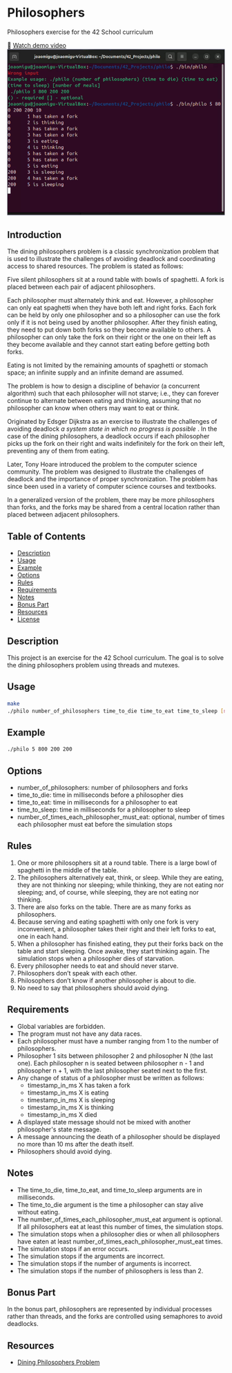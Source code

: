# Philosophers
Philosophers exercise for the 42 School curriculum

🎥 [Watch demo video](https://github.com/joao-luizi/philo/blob/main/assets/readme/philosophers.mp4)
[![Watch the video](https://raw.githubusercontent.com/joao-luizi/philo/main/assets/readme/thumb.png)](https://raw.githubusercontent.com/joao-luizi/philo/main/assets/readme/philosophers.mp4)

## Introduction
The dining philosophers problem is a classic synchronization problem that is used to illustrate the challenges of avoiding deadlock and coordinating access to shared resources. The problem is stated as follows:

Five silent philosophers sit at a round table with bowls of spaghetti. A fork is placed between each pair of adjacent philosophers.

Each philosopher must alternately think and eat. However, a philosopher can only eat spaghetti when they have both left and right forks. Each fork can be held by only one philosopher and so a philosopher can use the fork only if it is not being used by another philosopher. After they finish eating, they need to put down both forks so they become available to others. A philosopher can only take the fork on their right or the one on their left as they become available and they cannot start eating before getting both forks.

Eating is not limited by the remaining amounts of spaghetti or stomach space; an infinite supply and an infinite demand are assumed.

The problem is how to design a discipline of behavior (a concurrent algorithm) such that each philosopher will not starve; i.e., they can forever continue to alternate between eating and thinking, assuming that no philosopher can know when others may want to eat or think.

Originated by Edsger Dijkstra as an exercise to illustrate the challenges of avoiding deadlock _a system state in which no progress is possible_ . In the case of the dining philosophers, a deadlock occurs if each philosopher picks up the fork on their right and waits indefinitely for the fork on their left, preventing any of them from eating.

Later, Tony Hoare introduced the problem to the computer science community. The problem was designed to illustrate the challenges of deadlock and the importance of proper synchronization. The problem has since been used in a variety of computer science courses and textbooks.

In a generalized version of the problem, there may be more philosophers than forks, and the forks may be shared from a central location rather than placed between adjacent philosophers.

## Table of Contents
- [Description](#description)
- [Usage](#usage)
- [Example](#example)
- [Options](#options)
- [Rules](#rules)
- [Requirements](#requirements)
- [Notes](#notes)
- [Bonus Part](#bonus-part)
- [Resources](#resources)
- [License](#license)




## Description
This project is an exercise for the 42 School curriculum. The goal is to solve the dining philosophers problem using threads and mutexes.

## Usage
```bash
make
./philo number_of_philosophers time_to_die time_to_eat time_to_sleep [number_of_times_each_philosopher_must_eat]
```

## Example
```bash
./philo 5 800 200 200
```

## Options
- number_of_philosophers: number of philosophers and forks
- time_to_die: time in milliseconds before a philosopher dies
- time_to_eat: time in milliseconds for a philosopher to eat
- time_to_sleep: time in milliseconds for a philosopher to sleep
- number_of_times_each_philosopher_must_eat: optional, number of times each philosopher must eat before the simulation stops

## Rules
1. One or more philosophers sit at a round table.
There is a large bowl of spaghetti in the middle of the table.
2. The philosophers alternatively eat, think, or sleep.
While they are eating, they are not thinking nor sleeping;
while thinking, they are not eating nor sleeping;
and, of course, while sleeping, they are not eating nor thinking.
3. There are also forks on the table. There are as many forks as philosophers.
4. Because serving and eating spaghetti with only one fork is very inconvenient, a
philosopher takes their right and their left forks to eat, one in each hand.
5. When a philosopher has finished eating, they put their forks back on the table and
start sleeping. Once awake, they start thinking again. The simulation stops when
a philosopher dies of starvation.
6. Every philosopher needs to eat and should never starve.
7. Philosophers don’t speak with each other.
8. Philosophers don’t know if another philosopher is about to die.
9. No need to say that philosophers should avoid dying.

## Requirements
- Global variables are forbidden.
- The program must not have any data races.
- Each philosopher must have a number ranging from 1 to the number of philosophers.
- Philosopher 1 sits between philosopher 2 and philosopher N (the last one). Each philosopher n is seated between philosopher n - 1 and philosopher n + 1, with the last philosopher seated next to the first.
- Any change of status of a philosopher must be written as follows:
  - timestamp_in_ms X has taken a fork
  - timestamp_in_ms X is eating
  - timestamp_in_ms X is sleeping
  - timestamp_in_ms X is thinking
  - timestamp_in_ms X died
- A displayed state message should not be mixed with another philosopher's state message.
- A message announcing the death of a philosopher should be displayed no more than 10 ms after the death itself.
- Philosophers should avoid dying.

## Notes
- The time_to_die, time_to_eat, and time_to_sleep arguments are in milliseconds.
- The time_to_die argument is the time a philosopher can stay alive without eating.
- The number_of_times_each_philosopher_must_eat argument is optional. If all philosophers eat at least this number of times, the simulation stops.
- The simulation stops when a philosopher dies or when all philosophers have eaten at least number_of_times_each_philosopher_must_eat times.
- The simulation stops if an error occurs.
- The simulation stops if the arguments are incorrect.
- The simulation stops if the number of arguments is incorrect.
- The simulation stops if the number of philosophers is less than 2.

## Bonus Part
In the bonus part, philosophers are represented by individual processes rather than threads, and the forks are controlled using semaphores to avoid deadlocks.

## Resources
- [Dining Philosophers Problem](https://en.wikipedia.org/wiki/Dining_philosophers_problem)
